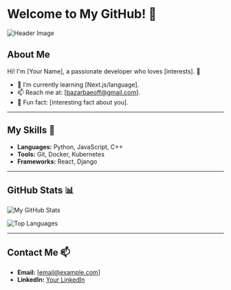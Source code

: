 # Welcome to My GitHub! 👋

![Header Image](https://avatars.githubusercontent.com/u/151461095?v=4)

## About Me
Hi! I'm [Your Name], a passionate developer who loves [interests]. 🌟

- 🌱 I’m currently learning [Next.js/language].
- 📫 Reach me at: [bazarbaeoff@gmail.com].
- 🐙 Fun fact: [interesting fact about you].

---

## My Skills 🚀
- **Languages:** Python, JavaScript, C++
- **Tools:** Git, Docker, Kubernetes
- **Frameworks:** React, Django

---

## GitHub Stats 📊
![My GitHub Stats](https://github-readme-stats.vercel.app/api?username=yourusername&show_icons=true&theme=radical)

![Top Languages](https://github-readme-stats.vercel.app/api/top-langs/?username=yourusername&layout=compact)

---

## Contact Me 📫
- **Email:** [email@example.com]
- **LinkedIn:** [Your LinkedIn](https://linkedin.com/in/yourusername)

